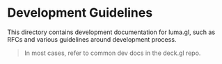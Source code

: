 # Development Guidelines

This directory contains development documentation for luma.gl, such as RFCs and various guidelines around development process.

> In most cases, refer to common dev docs in the deck.gl repo.

